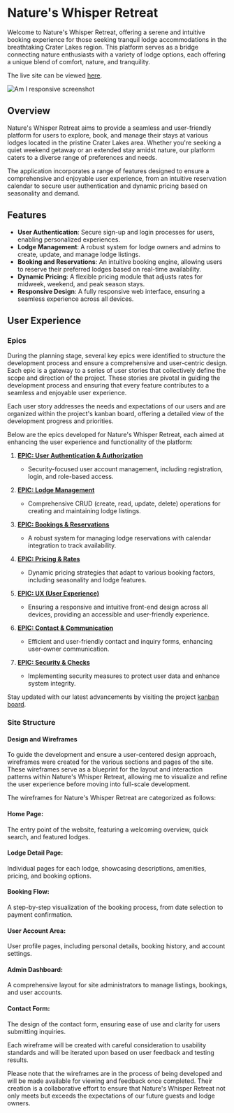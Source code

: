 # Nature's Whisper Retreat

Welcome to Nature's Whisper Retreat, offering a serene and intuitive booking experience for those seeking tranquil lodge accommodations in the breathtaking Crater Lakes region. This platform serves as a bridge connecting nature enthusiasts with a variety of lodge options, each offering a unique blend of comfort, nature, and tranquility.

The live site can be viewed [here]().

![Am I responsive screenshot]()

## Overview

Nature's Whisper Retreat aims to provide a seamless and user-friendly platform for users to explore, book, and manage their stays at various lodges located in the pristine Crater Lakes area. Whether you're seeking a quiet weekend getaway or an extended stay amidst nature, our platform caters to a diverse range of preferences and needs.

The application incorporates a range of features designed to ensure a comprehensive and enjoyable user experience, from an intuitive reservation calendar to secure user authentication and dynamic pricing based on seasonality and demand.

## Features

- **User Authentication**: Secure sign-up and login processes for users, enabling personalized experiences.
- **Lodge Management**: A robust system for lodge owners and admins to create, update, and manage lodge listings.
- **Booking and Reservations**: An intuitive booking engine, allowing users to reserve their preferred lodges based on real-time availability.
- **Dynamic Pricing**: A flexible pricing module that adjusts rates for midweek, weekend, and peak season stays.
- **Responsive Design**: A fully responsive web interface, ensuring a seamless experience across all devices.

## User Experience

### Epics

During the planning stage, several key epics were identified to structure the development process and ensure a comprehensive and user-centric design. Each epic is a gateway to a series of user stories that collectively define the scope and direction of the project. These stories are pivotal in guiding the development process and ensuring that every feature contributes to a seamless and enjoyable user experience.

Each user story addresses the needs and expectations of our users and are organized within the project's kanban board, offering a detailed view of the development progress and priorities.

Below are the epics developed for Nature's Whisper Retreat, each aimed at enhancing the user experience and functionality of the platform:

1. [**EPIC: User Authentication & Authorization**](https://github.com/TaalVerena/natures-whisper-retreat/milestone/1)
   - Security-focused user account management, including registration, login, and role-based access.

2. [**EPIC: Lodge Management**](https://github.com/TaalVerena/natures-whisper-retreat/milestone/2)
   - Comprehensive CRUD (create, read, update, delete) operations for creating and maintaining lodge listings.

3. [**EPIC: Bookings & Reservations**](https://github.com/TaalVerena/natures-whisper-retreat/milestone/3)
   - A robust system for managing lodge reservations with calendar integration to track availability.

4. [**EPIC: Pricing & Rates**](https://github.com/TaalVerena/natures-whisper-retreat/milestone/4)
   - Dynamic pricing strategies that adapt to various booking factors, including seasonality and lodge features.

5. [**EPIC: UX (User Experience)**](https://github.com/TaalVerena/natures-whisper-retreat/milestone/5)
   - Ensuring a responsive and intuitive front-end design across all devices, providing an accessible and user-friendly experience.

6. [**EPIC: Contact & Communication**](https://github.com/TaalVerena/natures-whisper-retreat/milestone/6)
   - Efficient and user-friendly contact and inquiry forms, enhancing user-owner communication.

7. [**EPIC: Security & Checks**](https://github.com/TaalVerena/natures-whisper-retreat/milestone/7)
   - Implementing security measures to protect user data and enhance system integrity.

Stay updated with our latest advancements by visiting the project [kanban board](https://github.com/users/TaalVerena/projects/3).

### Site Structure

#### Design and Wireframes
To guide the development and ensure a user-centered design approach, wireframes were created for the various sections and pages of the site. These wireframes serve as a blueprint for the layout and interaction patterns within Nature's Whisper Retreat, allowing me to visualize and refine the user experience before moving into full-scale development.

The wireframes for Nature's Whisper Retreat are categorized as follows:

#### Home Page:
The entry point of the website, featuring a welcoming overview, quick search, and featured lodges.
#### Lodge Detail Page:
Individual pages for each lodge, showcasing descriptions, amenities, pricing, and booking options.
#### Booking Flow:
A step-by-step visualization of the booking process, from date selection to payment confirmation.
#### User Account Area:
User profile pages, including personal details, booking history, and account settings.
#### Admin Dashboard:
A comprehensive layout for site administrators to manage listings, bookings, and user accounts.
#### Contact Form:
The design of the contact form, ensuring ease of use and clarity for users submitting inquiries.

Each wireframe will be created with careful consideration to usability standards and will be iterated upon based on user feedback and testing results.

Please note that the wireframes are in the process of being developed and will be made available for viewing and feedback once completed. Their creation is a collaborative effort to ensure that Nature's Whisper Retreat not only meets but exceeds the expectations of our future guests and lodge owners.